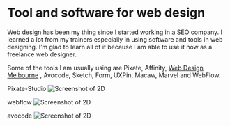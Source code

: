 Tool and software for web design
=============


Web design has been my thing since I started working in a SEO company. I learned a lot from my trainers especially in using software and tools in web designing. I’m glad to learn all of it because I am able to use it now as a freelance web designer. 

Some of the tools I am usually using are Pixate, Affinity, [Web Design Melbourne](http://www.gmgweb.com.au) , Avocode, Sketch, Form, UXPin, Macaw, Marvel and WebFlow.


Pixate-Studio
![Screenshot of 2D](http://i1-mac.softpedia-static.com/screenshots/Pixate-Studio_1.jpg)


webflow
![Screenshot of 2D](https://tctechcrunch2011.files.wordpress.com/2014/03/webflow2.png)


avocode
![Screenshot of 2D](https://d3ui957tjb5bqd.cloudfront.net/uploads/2014/08/avocode-11.jpg)


